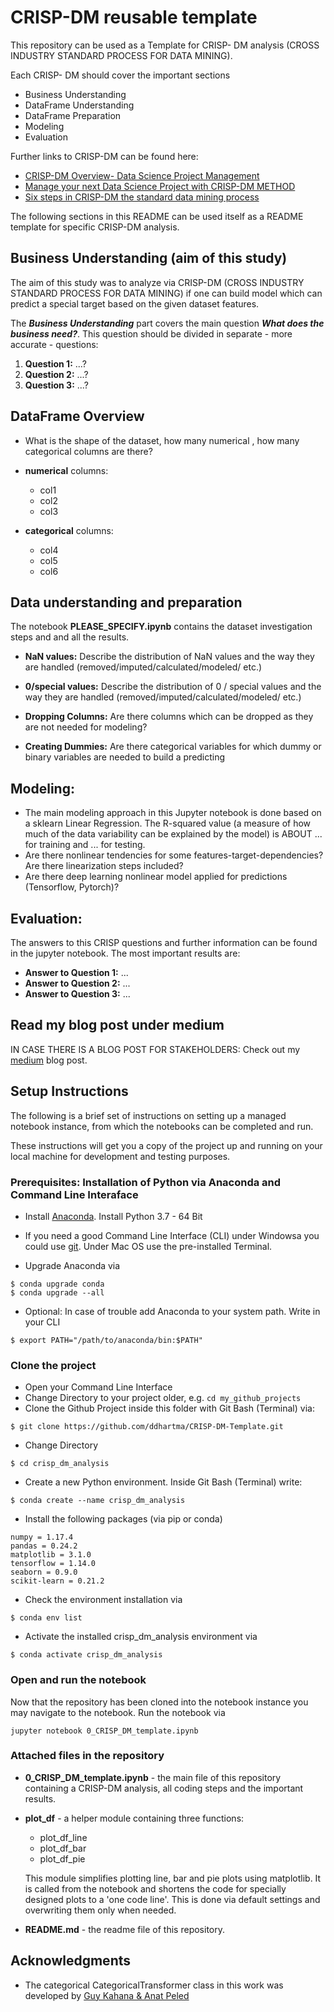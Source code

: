 # CRISP-DM reusable template

This repository can be used as a Template for CRISP- DM analysis (CROSS INDUSTRY STANDARD PROCESS FOR DATA MINING).

Each CRISP- DM should cover the important sections
- Business Understanding
- DataFrame Understanding
- DataFrame Preparation
- Modeling
- Evaluation

Further links to CRISP-DM can be found here:
- [CRISP-DM Overview- Data Science Project Management](https://www.datascience-pm.com/crisp-dm-2/)
- [Manage your next Data Science Project with CRISP-DM METHOD](https://analyticsindiamag.com/crisp-dm-data-science-project/)
- [Six steps in CRISP-DM the standard data mining process](https://www.proglobalbusinesssolutions.com/six-steps-in-crisp-dm-the-standard-data-mining-process/)

The following sections in this README can be used itself as a README template for specific CRISP-DM analysis.

## Business Understanding (aim of this study)
The aim of this study was to analyze via CRISP-DM (CROSS INDUSTRY STANDARD PROCESS FOR DATA MINING) if one can build model which can predict a special target based on the given dataset features.

The ***Business Understanding*** part covers the main question ***What does the business need?***. This question should be divided in separate  - more accurate - questions:

1. **Question 1:** ...?
2. **Question 2:** ...?
3. **Question 3:** ...?

## DataFrame Overview
- What is the shape of the dataset, how many numerical , how many categorical columns are there?
- **numerical** columns:
    - col1
    - col2
    - col3

- **categorical** columns:
    - col4
    - col5
    - col6

## Data understanding and preparation
The notebook **PLEASE_SPECIFY.ipynb** contains the dataset investigation steps and and all the results.

- **NaN values:** Describe the distribution of NaN values and the way they are handled (removed/imputed/calculated/modeled/ etc.)

- **0/special values:** Describe the distribution of 0 / special values and the way they are handled (removed/imputed/calculated/modeled/ etc.)

- **Dropping Columns:** Are there columns which can be dropped as they are not needed for modeling?

- **Creating Dummies:** Are there categorical variables for which dummy or binary variables are needed to build a predicting




## Modeling:
- The main modeling approach in this Jupyter notebook is done based on a sklearn Linear Regression. The R-squared value (a measure of how much of the data variability can be explained by the model) is ABOUT ... for training and ... for testing.
- Are there nonlinear tendencies for some features-target-dependencies? Are there linearization steps included?
- Are there deep learning nonlinear model applied for predictions (Tensorflow, Pytorch)?

## Evaluation:
The answers to this CRISP questions and further information can be found in the jupyter notebook. The most important results are:
- **Answer to Question 1:** ...
- **Answer to Question 2:** ...
- **Answer to Question 3:** ...


## Read my blog post under medium

IN CASE THERE IS A BLOG POST FOR STAKEHOLDERS: Check out my [medium](https://hartmann-david.medium.com/how-do-you-become-a-famous-song-writer-ff3a4668a8c8) blog post.

## Setup Instructions

The following is a brief set of instructions on setting up a managed notebook instance, from which the notebooks can be completed and run.

These instructions will get you a copy of the project up and running on your local machine for development and testing purposes.

### Prerequisites: Installation of Python via Anaconda and Command Line Interaface
- Install [Anaconda](https://www.anaconda.com/distribution/). Install Python 3.7 - 64 Bit
- If you need a good Command Line Interface (CLI) under Windowsa you could use [git](https://git-scm.com/). Under Mac OS use the pre-installed Terminal.

- Upgrade Anaconda via
```
$ conda upgrade conda
$ conda upgrade --all
```

- Optional: In case of trouble add Anaconda to your system path. Write in your CLI
```
$ export PATH="/path/to/anaconda/bin:$PATH"
```

### Clone the project
- Open your Command Line Interface
- Change Directory to your project older, e.g. `cd my_github_projects`
- Clone the Github Project inside this folder with Git Bash (Terminal) via:
```
$ git clone https://github.com/ddhartma/CRISP-DM-Template.git
```

- Change Directory
```
$ cd crisp_dm_analysis
```

- Create a new Python environment. Inside Git Bash (Terminal) write:
```
$ conda create --name crisp_dm_analysis
```

- Install the following packages (via pip or conda)
```
numpy = 1.17.4
pandas = 0.24.2
matplotlib = 3.1.0
tensorflow = 1.14.0
seaborn = 0.9.0
scikit-learn = 0.21.2
```

- Check the environment installation via
```
$ conda env list
```

- Activate the installed crisp_dm_analysis environment via
```
$ conda activate crisp_dm_analysis
```

### Open and run the notebook
Now that the repository has been cloned into the notebook instance you may navigate to the notebook. Run the notebook via

```
jupyter notebook 0_CRISP_DM_template.ipynb
```
### Attached files in the repository
- **0_CRISP_DM_template.ipynb** - the main file of this repository containing a CRISP-DM analysis, all coding steps and the important results.
- **plot_df** - a helper module containing three functions:
  - plot_df_line
  - plot_df_bar
  - plot_df_pie

  This module simplifies plotting line, bar and pie plots using matplotlib. It is called from the notebook and shortens the code for specially designed plots to a 'one code line'. This is done via default settings and overwriting them only when needed.  

- **README.md** - the readme file of this repository.

## Acknowledgments
* The categorical CategoricalTransformer class in this work was developed by [Guy Kahana & Anat Peled](https://www.kaggle.com/anatpeled/spotify-popularity-prediction/comments)
